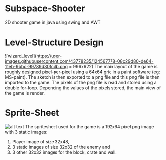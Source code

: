 # Subspace-Shooter
2D shooter game in java using swing and AWT

# Level-Structure Design
![wizard_level](https://user-images.githubusercontent.com/43778235/124567778-08c29d80-de64-11eb-9bbc-99789d30fcdb.png = 996x622)
The main layout of the game is roughly designed pixel-per-pixel using a 64x64 grid in a paint software (eg: MS-paint). The sketch is then exported to a png file and this png file is then imported to the game. 
The pixels of the png file is read and stored using a double for-loop. Depending the values of the pixels stored, the main view of the game is render. 


# Sprite-Sheet
![alt text](https://github.com/[anuragsubedi]/[Subspace-Shooter]/blob/main/res/sprite_sheet.png?raw=true)
The spritesheet used for the game is a 192x64 pixel png image with 3 static images:
1. Player image of size 32x48, 
2. 3 static images of size 32x32 of the enemy and 
3. 3 other 32x32 images for the block, crate and wall.


